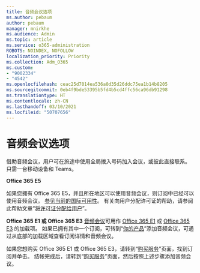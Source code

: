 ```yaml
---
title: 音频会议选项
ms.author: pebaum
author: pebaum
manager: mnirkhe
ms.audience: Admin
ms.topic: article
ms.service: o365-administration
ROBOTS: NOINDEX, NOFOLLOW
localization_priority: Priority
ms.collection: Adm_O365
ms.custom:
- "9002334"
- "4542"
ms.openlocfilehash: ceac25d7014ea536a0d35d26ddc75ea1b14b8205
ms.sourcegitcommit: 0eb4f9bde53395b5fd4b5cd4ffc56ca96db91298
ms.translationtype: HT
ms.contentlocale: zh-CN
ms.lasthandoff: 03/10/2021
ms.locfileid: "50707656"
---
```

# <a name="options-for-audio-conferencing"></a>音频会议选项

借助音频会议，用户可在旅途中使用全局拨入号码加入会议，或彼此直接联系。 只需一台移动设备和 Teams。

**Office 365 E5**

如果您拥有 Office 365 E5，并且所在地区可以使用音频会议，则订阅中已经可以使用音频会议。 [参见当前的国际可用性](https://go.microsoft.com/fwlink/p/?LinkID=839556)。 有关向用户分配许可证的帮助，请参阅此帮助文章“[将许可证分配给用户](https://docs.microsoft.com/microsoft-365/admin/manage/assign-licenses-to-users)”。

**Office 365 E1 或 Office 365 E3**
[音频会议](https://docs.microsoft.com/microsoftteams/audio-conferencing-in-office-365)可用作 [Office 365 E1](https://www.microsoft.com/microsoft-365/business/office-365-enterprise-e1-business-software) 或 [Office 365 E3](https://www.microsoft.com/microsoft-365/business/office-365-enterprise-e3-business-software) 的加载项。  如果已拥有其中一个订阅，可转到“[你的产品](https://go.microsoft.com/fwlink/p/?linkid=842054)”添加音频会议，可通过从底部的加载区域查看订阅详情和音频会议。

如果您想购买 Office 365 E1 或 Office 365 E3，请转到“[购买服务](https://go.microsoft.com/fwlink/p/?linkid=868433)”页面，找到订阅并单击。  结帐完成后，请转到“[购买服务](https://go.microsoft.com/fwlink/p/?linkid=868433)”页面，然后按照上述步骤添加音频会议。
